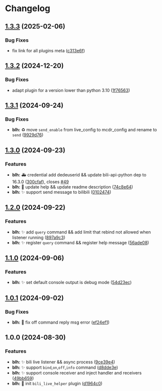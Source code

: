 # Changelog

## [1.3.3](https://github.com/Aimerny/MCDRPlugins/compare/bili_live_helper-v1.3.2...bili_live_helper-v1.3.3) (2025-02-06)


### Bug Fixes

* fix link for all plugins meta ([c313e6f](https://github.com/Aimerny/MCDRPlugins/commit/c313e6f1b92db0c76a200c4c25956adfb4c4c933))

## [1.3.2](https://github.com/Aimerny/MCDRPlugins/compare/bili_live_helper-v1.3.1...bili_live_helper-v1.3.2) (2024-12-20)


### Bug Fixes

* adapt plugin for a version lower than python 3.10 ([1f76563](https://github.com/Aimerny/MCDRPlugins/commit/1f7656389ed54a89e52332dc1ddfa3d59cec3108))

## [1.3.1](https://github.com/Aimerny/MCDRPlugins/compare/bili_live_helper-v1.3.0...bili_live_helper-v1.3.1) (2024-09-24)


### Bug Fixes

* **blh:** :recycle: move `send_enable` from live_config to mcdr_config and rename to `send` ([9929d76](https://github.com/Aimerny/MCDRPlugins/commit/9929d763132a58faa039497641ed9be6945c6b28))

## [1.3.0](https://github.com/Aimerny/MCDRPlugins/compare/bili_live_helper-v1.2.0...bili_live_helper-v1.3.0) (2024-09-23)


### Features

* **blh:** :ambulance: credential add dedeuserid && update bili-api-python dep to 16.3.0 ([300cfaf](https://github.com/Aimerny/MCDRPlugins/commit/300cfafb4da8fc8356e9e6da190f9eaa4fa93a3e)), closes [#49](https://github.com/Aimerny/MCDRPlugins/issues/49)
* **blh:** :memo: update help && update readme description ([74c8e64](https://github.com/Aimerny/MCDRPlugins/commit/74c8e64be37a2c658678b0ae3a615f7ed81a1521))
* **blh:** :sparkles: support send message to bilibili ([0102474](https://github.com/Aimerny/MCDRPlugins/commit/0102474fcd3db6a2e8ef5438e3f1351c843f75ea))

## [1.2.0](https://github.com/Aimerny/MCDRPlugins/compare/bili_live_helper-v1.1.0...bili_live_helper-v1.2.0) (2024-09-22)


### Features

* **blh:** :sparkles: add `query` command && add limit that rebind not allowed when listener running ([897a9c3](https://github.com/Aimerny/MCDRPlugins/commit/897a9c3fd1cb29fdf8fff81549bc4a8379bbb28c))
* **blh:** :sparkles: register `query` command && register help message ([56ade08](https://github.com/Aimerny/MCDRPlugins/commit/56ade089d96e1bb547b1f7026bada82691e0f8a7))

## [1.1.0](https://github.com/Aimerny/MCDRPlugins/compare/bili_live_helper-v1.0.1...bili_live_helper-v1.1.0) (2024-09-06)


### Features

* **blh:** :sparkles: set default console output is debug mode ([54d23ec](https://github.com/Aimerny/MCDRPlugins/commit/54d23ec0823edd0a0c400aeeee00b302657a9733))

## [1.0.1](https://github.com/Aimerny/MCDRPlugins/compare/bili_live_helper-v1.0.0...bili_live_helper-v1.0.1) (2024-09-02)


### Bug Fixes

* **blh:** :bug: fix off command reply msg error ([ef24ef1](https://github.com/Aimerny/MCDRPlugins/commit/ef24ef188f46119c5cec670aca4abae7ec84e2f7))

## 1.0.0 (2024-08-30)


### Features

* **blh:** :sparkles: bili live listener && async process ([9ce39e4](https://github.com/Aimerny/MCDRPlugins/commit/9ce39e4d1de6d8af7d2d3dc4ec0d056a986dde70))
* **blh:** :sparkles: support `bind`,`on`,`off`,`info` command ([d8dde3e](https://github.com/Aimerny/MCDRPlugins/commit/d8dde3e2258d405644cb250930d246a7e2992a1f))
* **blh:** :sparkles: support console receiver and inject handler and receivers ([49bb659](https://github.com/Aimerny/MCDRPlugins/commit/49bb6592cf063abd31516d51ad3d06f4d4c27e5d))
* **blh:** :tada: init `bili_live_helper` plugin ([d1964c0](https://github.com/Aimerny/MCDRPlugins/commit/d1964c0429633ad8af67d5daca6e2722aa0f2c30))
